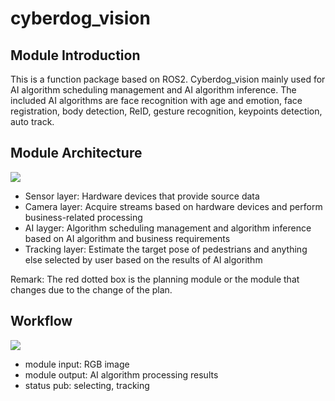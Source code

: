 # cyberdog_vision

## Module Introduction

This is a function package based on ROS2. Cyberdog_vision mainly used for AI algorithm scheduling management and AI algorithm inference. The included AI algorithms are face recognition with age and emotion, face registration, body detection, ReID, gesture recognition, keypoints detection, auto track.

## Module Architecture

![](./image/cyberdog_vision/vision_arch_en.png)



- Sensor layer: Hardware devices that provide source data
- Camera layer: Acquire streams based on hardware devices and perform business-related processing
- AI layger: Algorithm scheduling management and algorithm inference based on AI algorithm and business requirements
- Tracking layer: Estimate the target pose of pedestrians and anything else selected by user based on the results of AI algorithm

Remark: The red dotted box is the planning module or the module that changes due to the change of the plan.

## Workflow

![](./image/cyberdog_vision/vision_workflow_en.png)

- module input: RGB image
- module output: AI algorithm processing results
- status pub: selecting, tracking
